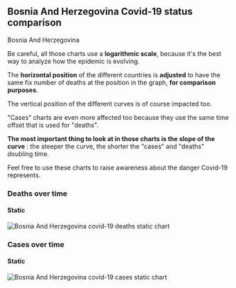 ## Bosnia And Herzegovina Covid-19 status comparison 

Bosnia And Herzegovina



Be careful, all those charts use a **logarithmic scale**, because it's the best way to analyze how the epidemic is evolving.
 
The **horizontal position** of the different countries is **adjusted** to have the same fix number of deaths at the position in the graph, **for comparison purposes**.

The vertical position of the different curves is of course impacted too.

"Cases" charts are even more affected too because they use the same time offset that is used for "deaths".

**The most important thing to look at in those charts is the slope of the curve** : the steeper the curve, the shorter the "cases" and "deaths" doubling time.

Feel free to use these charts to raise awareness about the danger Covid-19 represents. 


 
### Deaths over time
 
#### Static
![Bosnia And Herzegovina covid-19 deaths static chart](https://raw.githubusercontent.com/madlag/coronavirus_study/master/notebooks/graphs/2020-03-31/countries/Bosnia_And_Herzegovina/2020-03-31_Bosnia_And_Herzegovina_deaths.png "Bosnia And Herzegovina covid-19 deaths static chart")   

 
### Cases over time
 
#### Static
![Bosnia And Herzegovina covid-19 cases static chart](https://raw.githubusercontent.com/madlag/coronavirus_study/master/notebooks/graphs/2020-03-31/countries/Bosnia_And_Herzegovina/2020-03-31_Bosnia_And_Herzegovina_cases.png "Bosnia And Herzegovina covid-19 cases static chart")   

